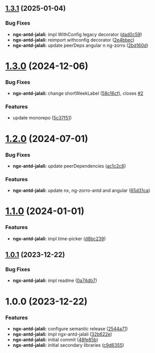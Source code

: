 ## [1.3.1](https://github.com/psychomet/ngx-antd-jalali/compare/ngx-antd-jalali-v1.3.0...ngx-antd-jalali-v1.3.1) (2025-01-04)


### Bug Fixes

* **ngx-antd-jalali:** impl WithConfig legacy decorator ([dad0c59](https://github.com/psychomet/ngx-antd-jalali/commit/dad0c59e7fdd2d2046ddb9e50962c9f4c6546b02))
* **ngx-antd-jalali:** reimport withconfig decorator ([2e4bbec](https://github.com/psychomet/ngx-antd-jalali/commit/2e4bbec278a49d9fd4659c38afd84e060d93f631))
* **ngx-antd-jalali:** update peerDeps angular n ng-zorro ([2bd160d](https://github.com/psychomet/ngx-antd-jalali/commit/2bd160dedbbd78acf8ae940390a0350908648749))

# [1.3.0](https://github.com/psychomet/ngx-antd-jalali/compare/ngx-antd-jalali-v1.2.0...ngx-antd-jalali-v1.3.0) (2024-12-06)


### Bug Fixes

* **ngx-antd-jalali:** change shortWeekLabel ([58c16cf](https://github.com/psychomet/ngx-antd-jalali/commit/58c16cf90347051899a396ccd4b26b4489969bc0)), closes [#2](https://github.com/psychomet/ngx-antd-jalali/issues/2)


### Features

* update monorepo ([5c37f51](https://github.com/psychomet/ngx-antd-jalali/commit/5c37f51ec6f344b96626e2604210e2e48f96ad0c))

# [1.2.0](https://github.com/psychomet/ngx-antd-jalali/compare/ngx-antd-jalali-v1.1.0...ngx-antd-jalali-v1.2.0) (2024-07-01)


### Bug Fixes

* **ngx-antd-jalali:** update peerDependencies ([ac1c2c8](https://github.com/psychomet/ngx-antd-jalali/commit/ac1c2c8c6ddb86cfa13095c4b477945321452f8d))


### Features

* **ngx-antd-jalali:** update nx, ng-zorro-antd and angular ([65d31ca](https://github.com/psychomet/ngx-antd-jalali/commit/65d31ca21b0e5d01c564990b66ef7bba8cdea450))

# [1.1.0](https://github.com/psychomet/ngx-antd-jalali/compare/ngx-antd-jalali-v1.0.1...ngx-antd-jalali-v1.1.0) (2024-01-01)


### Features

* **ngx-antd-jalali:** impl time-picker ([d8bc239](https://github.com/psychomet/ngx-antd-jalali/commit/d8bc23980eb089e4b7ca0d45f27389dd930d94aa))

## [1.0.1](https://github.com/psychomet/ngx-antd-jalali/compare/ngx-antd-jalali-v1.0.0...ngx-antd-jalali-v1.0.1) (2023-12-22)


### Bug Fixes

* **ngx-antd-jalali:** impl readme ([0a74db7](https://github.com/psychomet/ngx-antd-jalali/commit/0a74db7bc65082d336ba6317b27f753230ceb379))

# 1.0.0 (2023-12-22)


### Features

* **ngx-antd-jalali:** configure semantic release ([2544a71](https://github.com/psychomet/ngx-antd-jalali/commit/2544a71291d30983c9d658f7b3f50cee130795a5))
* **ngx-antd-jalali:** impl ngx-antd-jalali ([32b622e](https://github.com/psychomet/ngx-antd-jalali/commit/32b622eb7c23f01d96c44f93794b7ca162394ab5))
* **ngx-antd-jalali:** initial commit ([48fe85b](https://github.com/psychomet/ngx-antd-jalali/commit/48fe85b57e034d2393cc6a73c79936086754ac15))
* **ngx-antd-jalali:** initial secondary libraries ([c9d6355](https://github.com/psychomet/ngx-antd-jalali/commit/c9d6355af92e3716f14611b4e6293daeae03df00))
